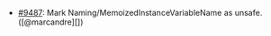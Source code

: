 * [#9487](https://github.com/rubocop/rubocop/issues/9487): Mark Naming/MemoizedInstanceVariableName as unsafe. ([@marcandre][])
